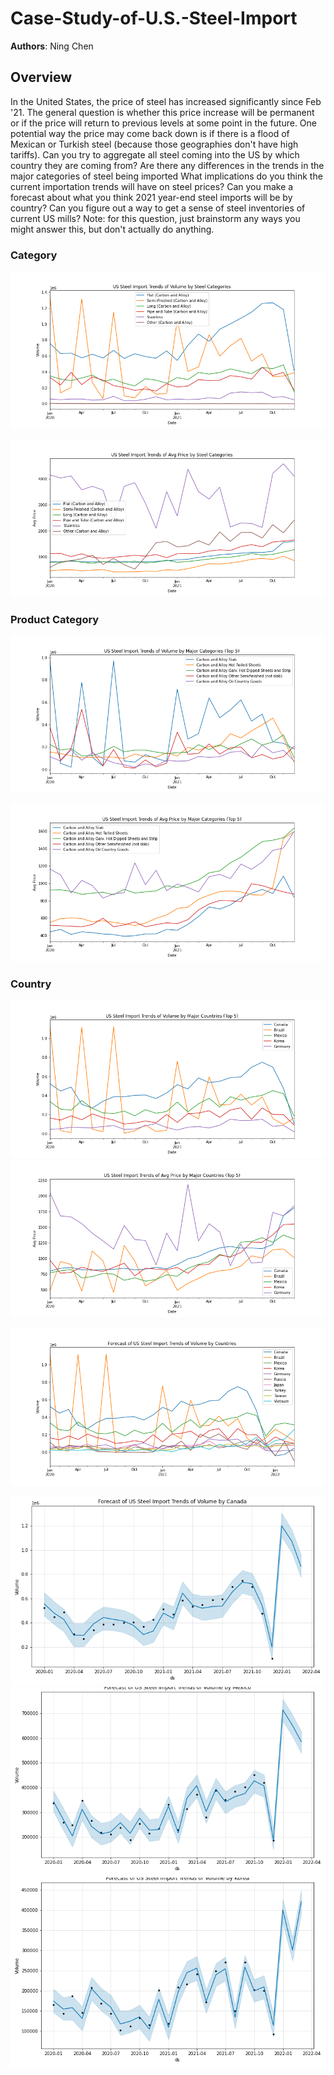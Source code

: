 # Case-Study-of-U.S.-Steel-Import

**Authors**: Ning Chen


## Overview


In the United States, the price of steel has increased significantly since Feb '21. The general question is whether this price increase will be permanent or if the price will return to previous levels at some point in the future. One potential way the price may come back down is if there is a flood of Mexican or Turkish steel (because those geographies don't have high tariffs). Can you try to aggregate all steel coming into the US by which country they are coming from? Are there any differences in the trends in the major categories of steel being imported What implications do you think the current importation trends will have on steel prices? Can you make a forecast about what you think 2021 year-end steel imports will be by country?
Can you figure out a way to get a sense of steel inventories of current US mills? Note: for this question, just brainstorm any ways you might answer this, but don't actually do anything.

### Category

![graph](images/category6_volume.png)


![graph](images/category6_price.png)

### Product Category

![graph](images/category_product_volume.png)


![graph](images/category_product_price.png)

### Country

![graph](images/country_volume.png)
![graph](images/country_price.png)

![graph](images/country10.png)

![graph](images/canada.png)
![graph](images/mexico.png)
![graph](images/korea.png)
